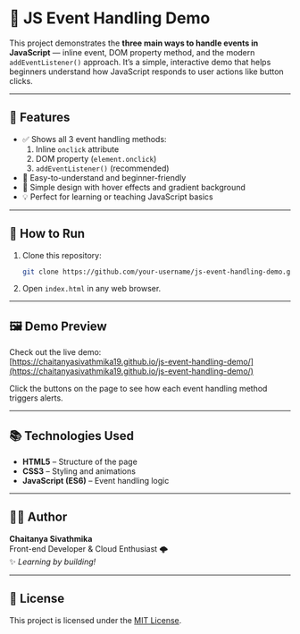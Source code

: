 # 🎯 JS Event Handling Demo

This project demonstrates the **three main ways to handle events in JavaScript** — inline event, DOM property method, and the modern `addEventListener()` approach. It’s a simple, interactive demo that helps beginners understand how JavaScript responds to user actions like button clicks.

---
## 🚀 Features

- ✅ Shows all 3 event handling methods:
  1. Inline `onclick` attribute  
  2. DOM property (`element.onclick`)  
  3. `addEventListener()` (recommended)
- 🧠 Easy-to-understand and beginner-friendly
- 🎨 Simple design with hover effects and gradient background
- 💡 Perfect for learning or teaching JavaScript basics

---

## 🧩 How to Run

1. Clone this repository:
   ```bash
   git clone https://github.com/your-username/js-event-handling-demo.git

2. Open `index.html` in any web browser.

--- 
## 🖼️ Demo Preview

Check out the live demo:  
[https://chaitanyasivathmika19.github.io/js-event-handling-demo/](https://chaitanyasivathmika19.github.io/js-event-handling-demo/)

Click the buttons on the page to see how each event handling method triggers alerts.

---

## 📚 Technologies Used

- **HTML5** – Structure of the page  
- **CSS3** – Styling and animations  
- **JavaScript (ES6)** – Event handling logic  

---
## 👩‍💻 Author

**Chaitanya Sivathmika**  
Front-end Developer & Cloud Enthusiast 🌩️  
✨ _Learning by building!_

---

## 📝 License

This project is licensed under the [MIT License](LICENSE).
